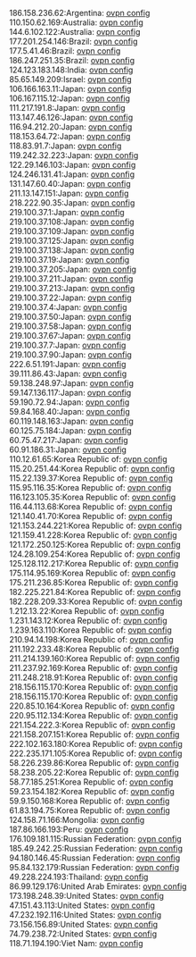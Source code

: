 186.158.236.62:Argentina: [ovpn config](vpn/186_158_236_62.ovpn)  
110.150.62.169:Australia: [ovpn config](vpn/110_150_62_169.ovpn)  
144.6.102.122:Australia: [ovpn config](vpn/144_6_102_122.ovpn)  
177.201.254.146:Brazil: [ovpn config](vpn/177_201_254_146.ovpn)  
177.5.41.46:Brazil: [ovpn config](vpn/177_5_41_46.ovpn)  
186.247.251.35:Brazil: [ovpn config](vpn/186_247_251_35.ovpn)  
124.123.183.148:India: [ovpn config](vpn/124_123_183_148.ovpn)  
85.65.149.209:Israel: [ovpn config](vpn/85_65_149_209.ovpn)  
106.166.163.11:Japan: [ovpn config](vpn/106_166_163_11.ovpn)  
106.167.115.12:Japan: [ovpn config](vpn/106_167_115_12.ovpn)  
111.217.191.8:Japan: [ovpn config](vpn/111_217_191_8.ovpn)  
113.147.46.126:Japan: [ovpn config](vpn/113_147_46_126.ovpn)  
116.94.212.20:Japan: [ovpn config](vpn/116_94_212_20.ovpn)  
118.153.64.72:Japan: [ovpn config](vpn/118_153_64_72.ovpn)  
118.83.91.7:Japan: [ovpn config](vpn/118_83_91_7.ovpn)  
119.242.32.223:Japan: [ovpn config](vpn/119_242_32_223.ovpn)  
122.29.146.103:Japan: [ovpn config](vpn/122_29_146_103.ovpn)  
124.246.131.41:Japan: [ovpn config](vpn/124_246_131_41.ovpn)  
131.147.60.40:Japan: [ovpn config](vpn/131_147_60_40.ovpn)  
211.13.147.151:Japan: [ovpn config](vpn/211_13_147_151.ovpn)  
218.222.90.35:Japan: [ovpn config](vpn/218_222_90_35.ovpn)  
219.100.37.1:Japan: [ovpn config](vpn/219_100_37_1.ovpn)  
219.100.37.108:Japan: [ovpn config](vpn/219_100_37_108.ovpn)  
219.100.37.109:Japan: [ovpn config](vpn/219_100_37_109.ovpn)  
219.100.37.125:Japan: [ovpn config](vpn/219_100_37_125.ovpn)  
219.100.37.138:Japan: [ovpn config](vpn/219_100_37_138.ovpn)  
219.100.37.19:Japan: [ovpn config](vpn/219_100_37_19.ovpn)  
219.100.37.205:Japan: [ovpn config](vpn/219_100_37_205.ovpn)  
219.100.37.211:Japan: [ovpn config](vpn/219_100_37_211.ovpn)  
219.100.37.213:Japan: [ovpn config](vpn/219_100_37_213.ovpn)  
219.100.37.22:Japan: [ovpn config](vpn/219_100_37_22.ovpn)  
219.100.37.4:Japan: [ovpn config](vpn/219_100_37_4.ovpn)  
219.100.37.50:Japan: [ovpn config](vpn/219_100_37_50.ovpn)  
219.100.37.58:Japan: [ovpn config](vpn/219_100_37_58.ovpn)  
219.100.37.67:Japan: [ovpn config](vpn/219_100_37_67.ovpn)  
219.100.37.7:Japan: [ovpn config](vpn/219_100_37_7.ovpn)  
219.100.37.90:Japan: [ovpn config](vpn/219_100_37_90.ovpn)  
222.6.51.191:Japan: [ovpn config](vpn/222_6_51_191.ovpn)  
39.111.86.43:Japan: [ovpn config](vpn/39_111_86_43.ovpn)  
59.138.248.97:Japan: [ovpn config](vpn/59_138_248_97.ovpn)  
59.147.136.117:Japan: [ovpn config](vpn/59_147_136_117.ovpn)  
59.190.72.94:Japan: [ovpn config](vpn/59_190_72_94.ovpn)  
59.84.168.40:Japan: [ovpn config](vpn/59_84_168_40.ovpn)  
60.119.148.163:Japan: [ovpn config](vpn/60_119_148_163.ovpn)  
60.125.75.184:Japan: [ovpn config](vpn/60_125_75_184.ovpn)  
60.75.47.217:Japan: [ovpn config](vpn/60_75_47_217.ovpn)  
60.91.186.31:Japan: [ovpn config](vpn/60_91_186_31.ovpn)  
110.12.61.65:Korea Republic of: [ovpn config](vpn/110_12_61_65.ovpn)  
115.20.251.44:Korea Republic of: [ovpn config](vpn/115_20_251_44.ovpn)  
115.22.139.37:Korea Republic of: [ovpn config](vpn/115_22_139_37.ovpn)  
115.95.116.35:Korea Republic of: [ovpn config](vpn/115_95_116_35.ovpn)  
116.123.105.35:Korea Republic of: [ovpn config](vpn/116_123_105_35.ovpn)  
116.44.113.68:Korea Republic of: [ovpn config](vpn/116_44_113_68.ovpn)  
121.140.41.70:Korea Republic of: [ovpn config](vpn/121_140_41_70.ovpn)  
121.153.244.221:Korea Republic of: [ovpn config](vpn/121_153_244_221.ovpn)  
121.159.41.228:Korea Republic of: [ovpn config](vpn/121_159_41_228.ovpn)  
121.172.250.125:Korea Republic of: [ovpn config](vpn/121_172_250_125.ovpn)  
124.28.109.254:Korea Republic of: [ovpn config](vpn/124_28_109_254.ovpn)  
125.128.112.217:Korea Republic of: [ovpn config](vpn/125_128_112_217.ovpn)  
175.114.95.169:Korea Republic of: [ovpn config](vpn/175_114_95_169.ovpn)  
175.211.236.85:Korea Republic of: [ovpn config](vpn/175_211_236_85.ovpn)  
182.225.221.84:Korea Republic of: [ovpn config](vpn/182_225_221_84.ovpn)  
182.228.209.33:Korea Republic of: [ovpn config](vpn/182_228_209_33.ovpn)  
1.212.13.22:Korea Republic of: [ovpn config](vpn/1_212_13_22.ovpn)  
1.231.143.12:Korea Republic of: [ovpn config](vpn/1_231_143_12.ovpn)  
1.239.163.110:Korea Republic of: [ovpn config](vpn/1_239_163_110.ovpn)  
210.94.14.198:Korea Republic of: [ovpn config](vpn/210_94_14_198.ovpn)  
211.192.233.48:Korea Republic of: [ovpn config](vpn/211_192_233_48.ovpn)  
211.214.139.160:Korea Republic of: [ovpn config](vpn/211_214_139_160.ovpn)  
211.237.92.169:Korea Republic of: [ovpn config](vpn/211_237_92_169.ovpn)  
211.248.218.91:Korea Republic of: [ovpn config](vpn/211_248_218_91.ovpn)  
218.156.115.170:Korea Republic of: [ovpn config](vpn/218_156_115_170.ovpn)  
218.156.115.170:Korea Republic of: [ovpn config](vpn/218_156_115_170.ovpn)  
220.85.10.164:Korea Republic of: [ovpn config](vpn/220_85_10_164.ovpn)  
220.95.112.134:Korea Republic of: [ovpn config](vpn/220_95_112_134.ovpn)  
221.154.222.3:Korea Republic of: [ovpn config](vpn/221_154_222_3.ovpn)  
221.158.207.151:Korea Republic of: [ovpn config](vpn/221_158_207_151.ovpn)  
222.102.163.180:Korea Republic of: [ovpn config](vpn/222_102_163_180.ovpn)  
222.235.171.105:Korea Republic of: [ovpn config](vpn/222_235_171_105.ovpn)  
58.226.239.86:Korea Republic of: [ovpn config](vpn/58_226_239_86.ovpn)  
58.238.205.22:Korea Republic of: [ovpn config](vpn/58_238_205_22.ovpn)  
58.77.185.251:Korea Republic of: [ovpn config](vpn/58_77_185_251.ovpn)  
59.23.154.182:Korea Republic of: [ovpn config](vpn/59_23_154_182.ovpn)  
59.9.150.168:Korea Republic of: [ovpn config](vpn/59_9_150_168.ovpn)  
61.83.194.75:Korea Republic of: [ovpn config](vpn/61_83_194_75.ovpn)  
124.158.71.166:Mongolia: [ovpn config](vpn/124_158_71_166.ovpn)  
187.86.166.193:Peru: [ovpn config](vpn/187_86_166_193.ovpn)  
176.109.181.115:Russian Federation: [ovpn config](vpn/176_109_181_115.ovpn)  
185.49.242.25:Russian Federation: [ovpn config](vpn/185_49_242_25.ovpn)  
94.180.146.45:Russian Federation: [ovpn config](vpn/94_180_146_45.ovpn)  
95.84.132.179:Russian Federation: [ovpn config](vpn/95_84_132_179.ovpn)  
49.228.224.193:Thailand: [ovpn config](vpn/49_228_224_193.ovpn)  
86.99.129.176:United Arab Emirates: [ovpn config](vpn/86_99_129_176.ovpn)  
173.198.248.39:United States: [ovpn config](vpn/173_198_248_39.ovpn)  
47.151.43.113:United States: [ovpn config](vpn/47_151_43_113.ovpn)  
47.232.192.116:United States: [ovpn config](vpn/47_232_192_116.ovpn)  
73.156.156.89:United States: [ovpn config](vpn/73_156_156_89.ovpn)  
74.79.238.72:United States: [ovpn config](vpn/74_79_238_72.ovpn)  
118.71.194.190:Viet Nam: [ovpn config](vpn/118_71_194_190.ovpn)  

